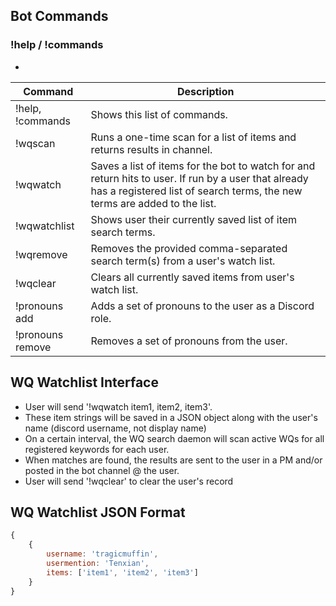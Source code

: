 ## Bot Commands
### !help / !commands
-

| Command                | Description |
|---                     |---|
| !help, !commands       | Shows this list of commands. |
| !wqscan                | Runs a one-time scan for a list of items and returns results in channel. |
| !wqwatch               | Saves a list of items for the bot to watch for and return hits to user. If run by a user that already has a registered list of search terms, the new terms are added to the list. |
| !wqwatchlist           | Shows user their currently saved list of item search terms. |
| !wqremove              | Removes the provided comma-separated search term(s) from a user's watch list. |
| !wqclear               | Clears all currently saved items from user's watch list. |
| !pronouns add          | Adds a set of pronouns to the user as a Discord role. |
| !pronouns remove       | Removes a set of pronouns from the user. |   


## WQ Watchlist Interface
- User will send '!wqwatch item1, item2, item3'.
- These item strings will be saved in a JSON object along with the user's name (discord username, not display name)
- On a certain interval, the WQ search daemon will scan active WQs for all registered keywords for each user.
- When matches are found, the results are sent to the user in a PM and/or posted in the bot channel @ the user.
- User will send '!wqclear' to clear the user's record

## WQ Watchlist JSON Format
```js
{
    {
        username: 'tragicmuffin',
        usermention: 'Tenxian',
        items: ['item1', 'item2', 'item3']
    }
}
```
